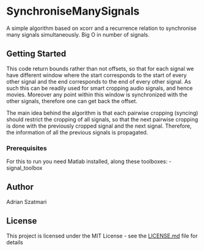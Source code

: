# SynchroniseManySignals
A simple algorithm based on xcorr and a recurrence relation to synchronise many signals simultaneously. Big O in number of signals. 

## Getting Started

This code return bounds rather than not offsets, so that for each signal we have different window where the start corresponds to the start of every other signal and the end corresponds to the end of every other signal. As such this can be readily used for smart cropping audio signals, and hence movies. Moreover any point within this window is synchronized with the other signals, therefore one can get back the offset. 

The main idea behind the algorithm is that each pairwise cropping (syncing) should restrict the cropping of all signals, so that the next pairwise cropping is done with the previously cropped signal and the next signal. Therefore, the information of all the previous signals is propagated. 

### Prerequisites

For this to run you need Matlab installed, along these toolboxes:
	-signal_toolbox

## Author

Adrian Szatmari 

## License

This project is licensed under the MIT License - see the [LICENSE.md](LICENSE.md) file for details